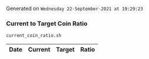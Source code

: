 Generated on `Wednesday 22-September-2021 at 19:29:23`

### Current to Target Coin Ratio
`current_coin_ratio.sh`

Date|Current|Target|Ratio
---|---|---|---
